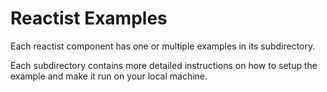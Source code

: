 # Reactist Examples

Each reactist component has one or multiple examples in its subdirectory. 

Each subdirectory contains more detailed instructions on how to setup the example and make it run on your local machine.
